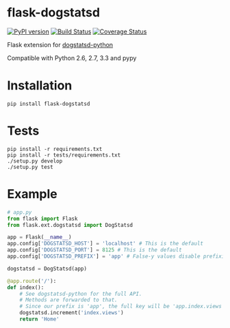 flask-dogstatsd
===============

[![PyPI version](https://badge.fury.io/py/Flask-DogStatsd.png)](http://badge.fury.io/py/Flask-DogStatsd)
[![Build Status](https://travis-ci.org/xsleonard/flask-dogstatsd.png)](https://travis-ci.org/xsleonard/flask-dogstatsd)
[![Coverage Status](https://coveralls.io/repos/xsleonard/flask-dogstatsd/badge.png)](https://coveralls.io/r/xsleonard/flask-dogstatsd)

Flask extension for [dogstatsd-python](https://github.com/DataDog/dogstatsd-python)

Compatible with Python 2.6, 2.7, 3.3 and pypy

Installation
============

```
pip install flask-dogstatsd
```

Tests
=====

```
pip install -r requirements.txt
pip install -r tests/requirements.txt
./setup.py develop
./setup.py test
```

Example
=======

```python
# app.py
from flask import Flask
from flask.ext.dogstatsd import DogStatsd

app = Flask(__name__)
app.config['DOGSTATSD_HOST'] = 'localhost' # This is the default
app.config['DOGSTATSD_PORT'] = 8125 # This is the default
app.config['DOGSTATSD_PREFIX'] = 'app' # False-y values disable prefixing

dogstatsd = DogStatsd(app)

@app.route('/'):
def index():
    # See dogstatsd-python for the full API.  
    # Methods are forwarded to that.
    # Since our prefix is 'app', the full key will be 'app.index.views'
    dogstatsd.increment('index.views')
    return 'Home'
```
